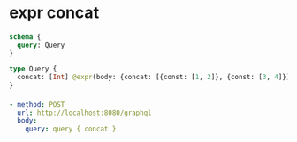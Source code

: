 # expr concat

####

```graphql @server
schema {
  query: Query
}

type Query {
  concat: [Int] @expr(body: {concat: [{const: [1, 2]}, {const: [3, 4]}]})
}
```

####

```yml @assert
- method: POST
  url: http://localhost:8080/graphql
  body:
    query: query { concat }
```
